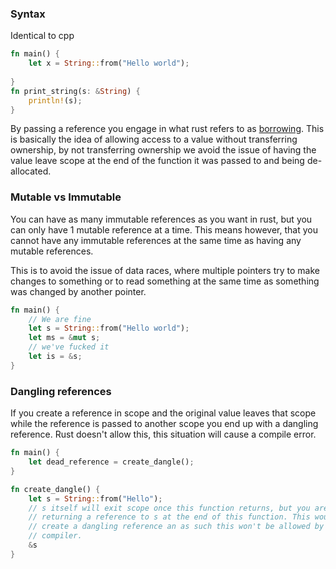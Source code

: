 ### Syntax
Identical to cpp 
```rust
fn main() {
	let x = String::from("Hello world");
	
}
fn print_string(s: &String) {
	println!(s);
}
```

By passing a reference you engage in what rust refers to as [borrowing](borrowing.md). This is basically the idea of allowing access to a value without transferring ownership, by not transferring ownership we avoid the issue of having the value leave scope at the end of the function it was passed to and being de-allocated.

### Mutable vs Immutable
You can have as many immutable references as you want in rust, but you can only have 1 mutable reference at a time. This means however, that you cannot have any immutable references at the same time as having any mutable references.

This is to avoid the issue of data races, where multiple pointers try to make changes to something or to read something at the same time as something was changed by another pointer. 
```rust
fn main() {
	// We are fine
	let s = String::from("Hello world");
	let ms = &mut s;
	// we've fucked it
	let is = &s;
}
```

### Dangling references
If you create a reference in scope and the original value leaves that scope while the reference is passed to another scope you end up with a dangling reference. 
Rust doesn't allow this, this situation will cause a compile error.

```rust
fn main() {
	let dead_reference = create_dangle();
}

fn create_dangle() {
	let s = String::from("Hello");
	// s itself will exit scope once this function returns, but you are then 
	// returning a reference to s at the end of this function. This would
	// create a dangling reference an as such this won't be allowed by the 
	// compiler.
	&s
}
```
